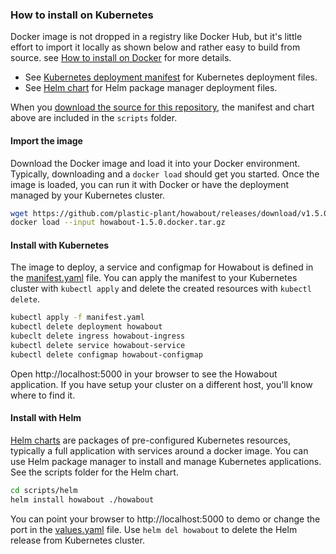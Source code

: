 ### How to install on Kubernetes

Docker image is not dropped in a registry like Docker Hub, but it's little effort to import it locally as shown below and rather easy to build from source. see [How to install on Docker](05_install_on_docker.md) for more details.

- See [Kubernetes deployment manifest](../../scripts/kubernetes/manifest.yaml) for Kubernetes deployment files.
- See [Helm chart](../../scripts/helm) for Helm package manager deployment files.

When you [download the source for this repository](https://github.com/plastic-plant/howabout/archive/refs/tags/v1.5.0.zip), the manifest and chart above are included in the `scripts` folder.


#### Import the image

Download the Docker image and load it into your Docker environment. Typically, downloading and a `docker load` should get you started. Once the image is loaded, you can run it with Docker or have the deployment managed by your Kubernetes cluster.

```bash
wget https://github.com/plastic-plant/howabout/releases/download/v1.5.0/howabout-1.5.0.docker.tar.gz
docker load --input howabout-1.5.0.docker.tar.gz
```


#### Install with Kubernetes

The image to deploy, a service and configmap for Howabout is defined in the [manifest.yaml](../../scripts/kubernetes/manifest.yaml) file. You can apply the manifest to your Kubernetes cluster with `kubectl apply` and delete the created resources with `kubectl delete`.
```bash
kubectl apply -f manifest.yaml
kubectl delete deployment howabout
kubeclt delete ingress howabout-ingress
kubectl delete service howabout-service
kubectl delete configmap howabout-configmap
```

Open http://localhost:5000 in your browser to see the Howabout application. If you have setup your cluster on a different host, you'll know where to find it.


#### Install with Helm

[Helm charts](https://helm.sh/docs/topics/charts/) are packages of pre-configured Kubernetes resources, typically a full application with services around a docker image. You can use Helm package manager to install and manage Kubernetes applications. See the scripts folder for the Helm chart.

```bash
cd scripts/helm
helm install howabout ./howabout
```

You can point your browser to http://localhost:5000 to demo or change the port in the [values.yaml](../../scripts/helm/values.yaml) file. Use `helm del howabout` to delete the Helm release from Kubernetes cluster.
